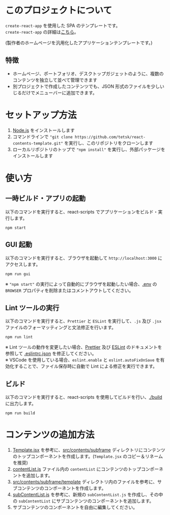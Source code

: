# このプロジェクトについて
`create-react-app` を使用した SPA のテンプレートです。\
`create-react-app` の詳細は[こちら](https://github.com/facebook/create-react-app/blob/master/README.md)。

(製作者のホームページを汎用化したアプリケーションテンプレートです。)

## 特徴
* ホームページ、ポートフォリオ、デスクトップガジェットのように、複数のコンテンツを独立して並べて管理できます
* 別プロジェクトで作成したコンテンツでも、JSON 形式のファイルを少しいじるだけでメニューバーに追加できます。

# セットアップ方法

1. [Node.js](https://nodejs.org/ja/) をインストールします
2. コマンドラインで `"git clone https://github.com/tetsk/react-contents-template.git"` を実行し、このリポジトリをクローンします
3. ローカルリポジトリのトップで `"npm install"` を実行し、外部パッケージをインストールします

# 使い方

## 一時ビルド・アプリの起動
以下のコマンドを実行すると、react-scripts でアプリケーションをビルド・実行します。
```
npm start
```

## GUI 起動
以下のコマンドを実行すると、ブラウザを起動して `http://localhost:3000` にアクセスします。
```
npm run gui
```
※ `"npm start"` の実行によって自動的にブラウザを起動したい場合、[.env](./.env) の `BROWSER` プロパティを削除またはコメントアウトしてください。

## Lint ツールの実行
以下のコマンドを実行すると、`Prettier` と `ESLint` を実行して、`.js` 及び `.jsx` ファイルのフォーマッティングと文法修正を行います。
```
npm run lint
```
※ Lint ツールの動作を変更したい場合、[Prettier](https://prettier.io/) 及び [ESLint](https://eslint.org/) のドキュメントを参照して [.eslintrc.json](./.eslintrc.json) を修正してください。\
※ VSCode を使用している場合、`eslint.enable` と `eslint.autoFixOnSave` を有効化することで、ファイル保存時に自動で Lint による修正を実行できます。

## ビルド
以下のコマンドを実行すると、react-scripts を使用してビルドを行い、[./build](./build) に出力します。
```
npm run build
```

# コンテンツの追加方法

1. [Template.jsx](./src/contents/subframe/Template.jsx) を参考に、[src/contents/subframe](./src/contents/subframe) ディレクトリにコンテンツのトップコンポーネントを作成します。(`Template.jsx` のコピー＆リネームを推奨)
2. [contentList.js](./src/contents/subframe/contentList.js) ファイル内の `contentList` にコンテンツのトップコンポーネントを追加します。
3. [src/contents/subframe/template](./src/contents/subframe/template) ディレクトリ内のファイルを参考に、サブコンテンツのコンポーネントを作成します。
4. [subContentList.js](./src/contents/subframe/template/subContentList.js) を参考に、新規の `subContentList.js` を作成し、その中の `subContentList` にサブコンテンツのコンポーネントを追加します。
5. サブコンテンツのコンポーネントを自由に編集してください。
